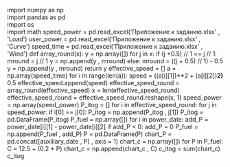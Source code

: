 import numpy as np       
import pandas as pd      
import os  
import math
speed_power = pd.read_excel('Приложение к заданию.xlsx' , 'Load')
user_power = pd.read_excel('Приложение к заданию.xlsx' , 'Сurve')
speed_time = pd.read_excel('Приложение к заданию.xlsx' , 'Wind')
def array_round(x):
    y = np.array([])
    for j in x:
        if (j +0.5) // 1 == j // 1:
            mround = j // 1 
            y = np.append(y , mround)
        else:
            mround = ((j + 0.5) // 1) - 0.5
            y = np.append(y , mround)
    return y
effective_speed = []
a = np.array(speed_time)
for i in range(len(a)):
    speed = ((a[i][1])**2 + (a[i][2])**2)** 0.5
    effective_speed.append(speed)
effective_speed_round = array_round(effective_speed)
x = len(effective_speed_round)
effective_speed_round = effective_speed_round.reshape(x, 1)
speed_power = np.array(speed_power)
P_itog = []
for i in effective_speed_round:
    for j in speed_power:
        if i[0] == j[0]:
            P_itog = np.append(P_itog , j[1])
P_itog = pd.DataFrame(P_itog)
P_fuel = np.array([])
for i in power_date:
    add_P = power_date[i][1] - power_date[i][2]
    if add_P < 0:
        add_P = 0
    P_fuel = np.append(P_fuel , add_P)
P  = pd.DataFrame(P)
chart_P = pd.concat([auxiliary_date , P] , axis = 1)
chart_c = np.array([])
for P in P_fuel:
    C = 12.5 + (0.2 * P)
    chart_c = np.append(chart_c , C)
c_itog = sum(chart_c)
c_itog
